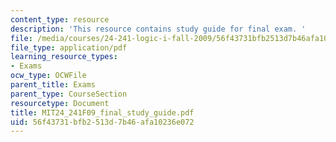 ```yaml
---
content_type: resource
description: 'This resource contains study guide for final exam. '
file: /media/courses/24-241-logic-i-fall-2009/56f43731bfb2513d7b46afa10236e072_MIT24_241F09_final_study_guide.pdf
file_type: application/pdf
learning_resource_types:
- Exams
ocw_type: OCWFile
parent_title: Exams
parent_type: CourseSection
resourcetype: Document
title: MIT24_241F09_final_study_guide.pdf
uid: 56f43731-bfb2-513d-7b46-afa10236e072
---
```

